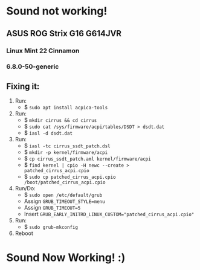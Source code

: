 # Sound not working!

## ASUS ROG Strix G16 G614JVR
### Linux Mint 22 Cinnamon
### 6.8.0-50-generic

## Fixing it:

1. Run:
    - $ ```sudo apt install acpica-tools```
2. Run:
    - $ ```mkdir cirrus && cd cirrus```
    - $ ```sudo cat /sys/firmware/acpi/tables/DSDT > dsdt.dat```
    - $ ```iasl -d dsdt.dat```
3. Run:
    - $ ```iasl -tc cirrus_ssdt_patch.dsl```
    - $ ```mkdir -p kernel/firmware/acpi```
    - $ ```cp cirrus_ssdt_patch.aml kernel/firmware/acpi```
    - $ ```find kernel | cpio -H newc --create > patched_cirrus_acpi.cpio```
    - $ ```sudo cp patched_cirrus_acpi.cpio /boot/patched_cirrus_acpi.cpio```
4. Run/Do:
    - $ ```sudo open /etc/default/grub```
    - Assign ```GRUB_TIMEOUT_STYLE=menu```
    - Assign ```GRUB_TIMEOUT=5```
    - Insert ```GRUB_EARLY_INITRD_LINUX_CUSTOM="patched_cirrus_acpi.cpio"```
5. Run:
    - $ ```sudo grub-mkconfig```
6. Reboot

# Sound Now Working! :)